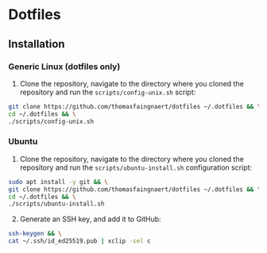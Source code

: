# Dotfiles

## Installation

### Generic Linux (dotfiles only)

1. Clone the repository, navigate to the directory where you cloned the repository and run the `scripts/config-unix.sh` script:

```bash
git clone https://github.com/thomasfaingnaert/dotfiles ~/.dotfiles && \
cd ~/.dotfiles && \
./scripts/config-unix.sh
```

### Ubuntu

1. Clone the repository, navigate to the directory where you cloned the repository and run the `scripts/ubuntu-install.sh` configuration script:

```bash
sudo apt install -y git && \
git clone https://github.com/thomasfaingnaert/dotfiles ~/.dotfiles && \
cd ~/.dotfiles && \
./scripts/ubuntu-install.sh
```

2. Generate an SSH key, and add it to GitHub:

```bash
ssh-keygen && \
cat ~/.ssh/id_ed25519.pub | xclip -sel c
```
